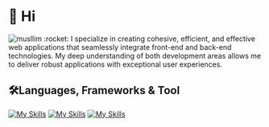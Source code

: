 <h1>👋 Hi</h1>
  <img
    src="https://komarev.com/ghpvc/?username=musllim&label=Profile%20views&color=0e75b6&style=flat"
    alt="musllim"
  />
:rocket: I specialize in creating cohesive, efficient, and effective web applications that seamlessly integrate front-end and back-end technologies. My deep understanding of both development areas allows me to deliver robust applications with exceptional user experiences.

<h2>🛠️Languages, Frameworks & Tool</h2>

[![My Skills](https://skillicons.dev/icons?i=html,css,js,typescript,python,php,java,c,cpp,bash,graphql)](https://skillicons.dev)
[![My Skills](https://skillicons.dev/icons?i=tailwind,bootstrap,sass,react,next,angular,redux,rxjs,astro,nodejs,expressjs,laravel,graphql,jest)](https://skillicons.dev)
[![My Skills](https://skillicons.dev/icons?i=figma,xd,ai,vscode,git,github,linux,docker,firebase,webpack,mysql,postgres,mongodb,redis,github,kubernetes,nginx)](https://skillicons.dev)
